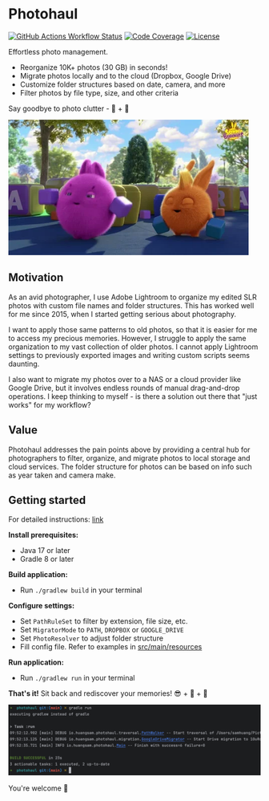 # Photohaul

[![GitHub Actions Workflow Status](https://img.shields.io/github/actions/workflow/status/huangsam/photohaul/ci.yml)](https://github.com/huangsam/photohaul/actions)
[![Code Coverage](https://img.shields.io/codecov/c/github/huangsam/photohaul)](https://codecov.io/gh/huangsam/photohaul)
[![License](https://img.shields.io/github/license/huangsam/photohaul)](https://github.com/huangsam/photohaul/blob/main/LICENSE)

Effortless photo management.

- Reorganize 10K+ photos (30 GB) in seconds!
- Migrate photos locally and to the cloud (Dropbox, Google Drive)
- Customize folder structures based on date, camera, and more
- Filter photos by file type, size, and other criteria

Say goodbye to photo clutter - 👋 + 🚀

![Sunny Bunny Tidy Up](images/sunny-bunny-tidy-up.webp)

## Motivation

As an avid photographer, I use Adobe Lightroom to organize my edited SLR
photos with custom file names and folder structures. This has worked well
for me since 2015, when I started getting serious about photography.

I want to apply those same patterns to old photos, so that it is easier
for me to access my precious memories. However, I struggle to apply the
same organization to my vast collection of older photos. I cannot apply
Lightroom settings to previously exported images and writing custom
scripts seems daunting.

I also want to migrate my photos over to a NAS or a cloud provider like
Google Drive, but it involves endless rounds of manual drag-and-drop
operations. I keep thinking to myself - is there a solution out there
that "just works" for my workflow?

## Value

Photohaul addresses the pain points above by providing a central hub for
photographers to filter, organize, and migrate photos to local storage
and cloud services. The folder structure for photos can be based on info
such as year taken and camera make.

## Getting started

For detailed instructions: [link](USERGUIDE.md)

**Install prerequisites:**

- Java 17 or later
- Gradle 8 or later

**Build application:**

- Run `./gradlew build` in your terminal

**Configure settings:**

* Set `PathRuleSet` to filter by extension, file size, etc.
* Set `MigratorMode` to `PATH`, `DROPBOX` or `GOOGLE_DRIVE`
* Set `PhotoResolver` to adjust folder structure
* Fill config file. Refer to examples in [src/main/resources](src/main/resources)

**Run application:**

* Run `./gradlew run` in your terminal

**That's it!** Sit back and rediscover your memories! 😎 + 🍹 + 🌴

![Migration](images/migration-step.png)

You're welcome 🙏
